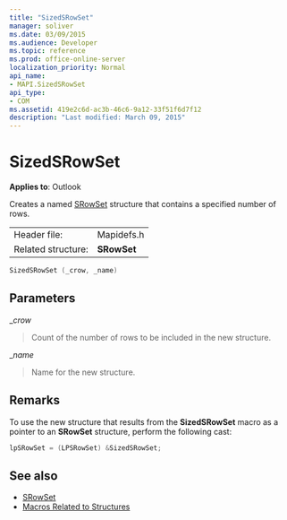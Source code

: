 ```yaml
---
title: "SizedSRowSet"
manager: soliver
ms.date: 03/09/2015
ms.audience: Developer
ms.topic: reference
ms.prod: office-online-server
localization_priority: Normal
api_name:
- MAPI.SizedSRowSet
api_type:
- COM
ms.assetid: 419e2c6d-ac3b-46c6-9a12-33f51f6d7f12
description: "Last modified: March 09, 2015"
---
```


# SizedSRowSet

**Applies to**: Outlook 
  
Creates a named [SRowSet](srowset.md) structure that contains a specified number of rows. 
  
|||
|:-----|:-----|
|Header file:  <br/> |Mapidefs.h  <br/> |
|Related structure:  <br/> |**SRowSet** <br/> |
   
```cpp
SizedSRowSet (_crow, _name)
```

## Parameters

__crow_
  
> Count of the number of rows to be included in the new structure.
    
__name_
  
> Name for the new structure.
    
## Remarks

To use the new structure that results from the **SizedSRowSet** macro as a pointer to an **SRowSet** structure, perform the following cast: 
  
```cpp
lpSRowSet = (LPSRowSet) &SizedSRowSet;

```

## See also

- [SRowSet](srowset.md)
- [Macros Related to Structures](macros-related-to-structures.md)


